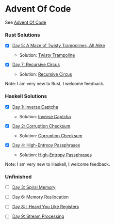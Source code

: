 Advent Of Code
==============

See [Advent Of Code](http://adventofcode.com)

### Rust Solutions

- [x] [Day 5: A Maze of Twisty Trampolines, All Alike](http://adventofcode.com/2017/day/5)
  - Solution: [Twisty Trampoline](https://github.com/astronomerdamo/AdventOfCode/tree/master/rust/twisty_trampolines)

- [x] [Day 7: Recursive Circus](http://adventofcode.com/2017/day/7)
  - Solution: [Recursive Circus](https://github.com/astronomerdamo/AdventOfCode/tree/master/rust/recursive_circus)

Note: I am very new to Rust, I welcome feedback.

### Haskell Solutions

- [x] [Day 1: Inverse Captcha](http://adventofcode.com/2017/day/1)
  - Solution: [Inverse Captcha](https://github.com/astronomerdamo/AdventOfCode/tree/master/haskell/inverse_captcha)

- [x] [Day 2: Corruption Checksum](http://adventofcode.com/2017/day/2)
  - Solution: [Corruption Checksum](https://github.com/astronomerdamo/AdventOfCode/tree/master/haskell/corruption_checksum)

- [x] [Day 4: High-Entropy Passphrases](http://adventofcode.com/2017/day/4)
  - Solution: [High-Entropy Passphrases](https://github.com/astronomerdamo/AdventOfCode/tree/master/haskell/high_entropy_passphrases)

Note: I am very new to Haskell, I welcome feedback.

### Unfinished

- [ ] [Day 3: Spiral Memory](http://adventofcode.com/2017/day/3)

- [ ] [Day 6: Memory Reallocation](http://adventofcode.com/2017/day/6)

- [ ] [Day 8: I Heard You Like Registers](http://adventofcode.com/2017/day/8)

- [ ] [Day 9: Stream Processing](http://adventofcode.com/2017/day/9)
